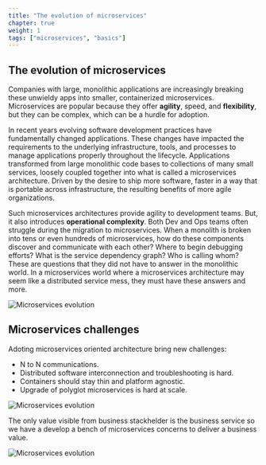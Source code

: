 ```yaml
---
title: "The evolution of microservices"
chapter: true
weight: 1
tags: ["microservices", "basics"]
---
```


## The evolution of microservices

Companies with large, monolithic applications are increasingly breaking these unwieldy apps into smaller, containerized microservices.
Microservices are popular because they offer **agility**, speed, and **flexibility**, but they can be complex, which can be a hurdle for adoption.

In recent years evolving software development practices have fundamentally changed applications. These changes have impacted the requirements to the underlying infrastructure, tools, and processes to manage applications properly throughout the lifecycle.
Applications transformed from large monolithic code bases to collections of many small services, loosely coupled together into what is called a microservices architecture. Driven by the desire to ship more software, faster in a way that is portable across infrastructure, the resulting benefits of more agile organizations.

Such microservices architectures provide agility to development teams. But, it also introduces **operational complexity**. Both Dev and Ops teams often struggle during the migration to microservices. When a monolith is broken into tens or even hundreds of microservices, how do these components discover and communicate with each other? Where to begin debugging efforts? What is the service dependency graph? Who is calling whom? These are questions that they did not have to answer in the monolithic world. In a microservices world where a microservices architecture may seem like a distributed service mess, they must have these answers and more.

![Microservices evolution](/images/microservices-evolution.png)


## Microservices challenges

Adoting microservices oriented architecture bring new challenges:

- N to N communications.
- Distributed software interconnection and troubleshooting is hard.
- Containers should stay thin and platform agnostic.
- Upgrade of polyglot microservices is hard at scale.


![Microservices evolution](/images/microservices-building-blocks.png)



The only value visible from business stackhelder is the business service so we have a develop a bench of microservices concerns to deliver a business value.

![Microservices evolution](/images/microservices-iceberg.png)



<!-- ## The need of a service Mesh

## Service mesh basics
Service mesh solutions have two distinct components that behave somewhat differently: 1) a data plane, and 2) a control plane. The following diagram illustrates the basic architecture.

The data plane is composed of a set of intelligent proxies (Envoy) deployed as sidecars. These proxies mediate and control all network communication between microservices along with Mixer, a general-purpose policy and telemetry hub.

The control plane manages and configures the proxies to route traffic. Additionally, the control plane configures Mixers to enforce policies and collect telemetry. -->
